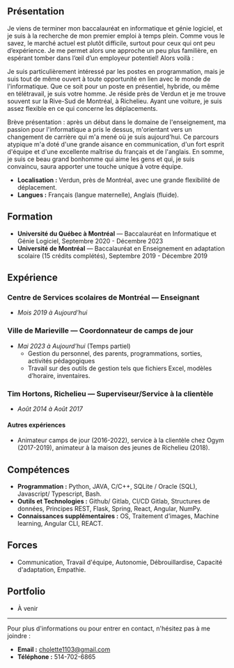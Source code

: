 ## Présentation

Je viens de terminer mon baccalauréat en informatique et génie logiciel, et je suis à la recherche de mon premier emploi à temps plein. Comme vous le savez, le marché actuel est plutôt difficile, surtout pour ceux qui ont peu d’expérience. Je me permet alors une approche un peu plus familière, en espérant tomber dans l’œil d’un employeur potentiel! Alors voilà :

Je suis particulièrement intéressé par les postes en programmation, mais je suis tout de même ouvert à toute opportunité en lien avec le monde de l'informatique. Que ce soit pour un poste en présentiel, hybride, ou même en télétravail, je suis votre homme. Je réside près de Verdun et je me trouve souvent sur la Rive-Sud de Montréal, à Richelieu. Ayant une voiture, je suis assez flexible en ce qui concerne les déplacements.

Brève présentation : après un début dans le domaine de l'enseignement, ma passion pour l'informatique a pris le dessus, m'orientant vers un changement de carrière qui m'a mené où je suis aujourd'hui. Ce parcours atypique m'a doté d'une grande aisance en communication, d'un fort esprit d'équipe et d'une excellente maîtrise du français et de l'anglais. En somme, je suis ce beau grand bonhomme qui aime les gens et qui, je suis convaincu, saura apporter une touche unique à votre équipe.


- **Localisation :** Verdun, près de Montréal, avec une grande flexibilité de déplacement.
- **Langues :** Français (langue maternelle), Anglais (fluide).

## Formation

- **Université du Québec à Montréal** — Baccalauréat en Informatique et Génie Logiciel, Septembre 2020 - Décembre 2023
- **Université de Montréal** — Baccalauréat en Enseignement en adaptation scolaire (15 crédits complétés), Septembre 2019 - Décembre 2019

## Expérience

### Centre de Services scolaires de Montréal — Enseignant
- *Mois 2019 à Aujourd'hui*

### Ville de Marieville — Coordonnateur de camps de jour
- *Mai 2023 à Aujourd'hui* (Temps partiel)
  - Gestion du personnel, des parents, programmations, sorties, activités pédagogiques
  - Travail sur des outils de gestion tels que fichiers Excel, modèles d’horaire, inventaires.

### Tim Hortons, Richelieu — Superviseur/Service à la clientèle
- *Août 2014 à Août 2017* 

#### Autres expériences
- Animateur camps de jour (2016-2022), service à la clientèle chez Ogym (2017-2019), animateur à la maison des jeunes de Richelieu (2018).

## Compétences

- **Programmation :** Python, JAVA, C/C++, SQLite / Oracle (SQL), Javascript/ Typescript, Bash.
- **Outils et Technologies :** Github/ Gitlab, CI/CD Gitlab, Structures de données, Principes REST, Flask, Spring, React, Angular, NumPy.
- **Connaissances supplémentaires :** OS, Traitement d’images, Machine learning, Angular CLI, REACT.

## Forces

- Communication, Travail d'équipe, Autonomie, Débrouillardise, Capacité d'adaptation, Empathie.

## Portfolio

- À venir

---

Pour plus d'informations ou pour entrer en contact, n'hésitez pas à me joindre :

- **Email :** cholette1103@gmail.com
- **Téléphone :** 514-702-6865
